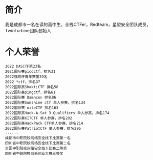 # 简介
我是成都市一名在读的高中生，全栈CTFer，Redteam，星盟安全团队成员，TwinTurbine团队创始人
# 个人荣誉
```
2022 DASCTF第23名
2021国际赛picoctf，排名31
2022强网杯青年赛第39名
2022 *ctf，排名37
2022国际赛ShaktiCTF 排名58
2022国际赛pingctf，排名61
2022国际赛 Damncon 排名86
2022国际赛Sunshine ctf 单人参赛，排名134
2022国际赛 niteCTF 排名163
2022国际赛Hack-A-Sat 3 Qualifiers 单人参赛，排名174
2022国际赛KITCTF 单人参赛，排名202
2022国际赛HackPack CTF单人参赛，排名214
2022国际赛PatriotCTF 单人参赛，排名295
......
成都市中职院校网络安全线下比赛第一名
四川省中职院校网络安全线下比赛第二名
全国中职院校网络安全线下比赛二等奖
四川省中职院校创新创业大赛三等奖
```
